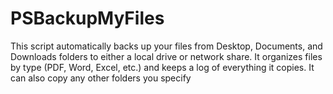 # PSBackupMyFiles
This script automatically backs up your files from Desktop, Documents, and Downloads folders to either a local drive or network share. It organizes files by type (PDF, Word, Excel, etc.) and keeps a log of everything it copies. It can also copy any other folders you specify
